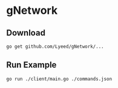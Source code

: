 # gNetwork

## Download
`go get github.com/Lyeed/gNetwork/...`

## Run Example
`go run ./client/main.go ./commands.json`
